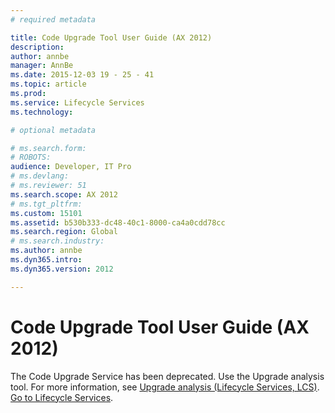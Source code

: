 ```yaml
---
# required metadata

title: Code Upgrade Tool User Guide (AX 2012)
description: 
author: annbe
manager: AnnBe
ms.date: 2015-12-03 19 - 25 - 41
ms.topic: article
ms.prod: 
ms.service: Lifecycle Services
ms.technology: 

# optional metadata

# ms.search.form: 
# ROBOTS: 
audience: Developer, IT Pro
# ms.devlang: 
# ms.reviewer: 51
ms.search.scope: AX 2012
# ms.tgt_pltfrm: 
ms.custom: 15101
ms.assetid: b530b333-dc48-40c1-8000-ca4a0cdd78cc
ms.search.region: Global
# ms.search.industry: 
ms.author: annbe
ms.dyn365.intro: 
ms.dyn365.version: 2012

---
```


# Code Upgrade Tool User Guide (AX 2012)



The Code Upgrade Service has been deprecated. Use the Upgrade analysis tool. For more information, see [Upgrade analysis (Lifecycle Services, LCS)](upgrade-analysis-lcs.md).
[Go to Lifecycle Services](https://lcs.dynamics.com).



